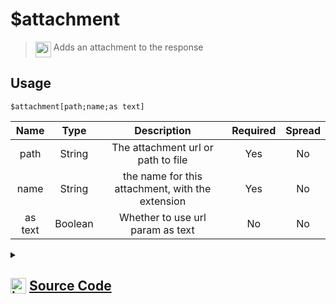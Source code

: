 # $attachment
> <img align="top" src="https://upload.wikimedia.org/wikipedia/commons/thumb/e/e4/Infobox_info_icon.svg/160px-Infobox_info_icon.svg.png?20150409153300" alt="image" width="25" height="auto"> Adds an attachment to the response
## Usage
```
$attachment[path;name;as text]
```
| Name | Type | Description | Required | Spread
| :---: | :---: | :---: | :---: | :---: |
path | String | The attachment url or path to file | Yes | No
name | String | the name for this attachment, with the extension | Yes | No
as text | Boolean | Whether to use url param as text | No | No
<details>
<summary>
    
## <img align="top" src="https://cdn4.iconfinder.com/data/icons/iconsimple-logotypes/512/github-512.png" alt="image" width="25" height="auto">  [Source Code](https://github.com/tryforge/ForgeScript-V2/blob/main/src/native/attachment.ts)
    
</summary>
    
```ts
import { AttachmentBuilder } from "discord.js"
import { ArgType, NativeFunction, Return } from "../structures"

export default new NativeFunction({
    name: "$attachment",
    version: "1.0.0",
    brackets: true,
    description: "Adds an attachment to the response",
    unwrap: true,
    args: [
        {
            name: "path",
            description: "The attachment url or path to file",
            rest: false,
            required: true,
            type: ArgType.String,
        },
        {
            name: "name",
            description: "the name for this attachment, with the extension",
            rest: false,
            type: ArgType.String,
            required: true,
        },
        {
            name: "as text",
            description: "Whether to use url param as text",
            rest: false,
            type: ArgType.Boolean
        }
    ],
    execute(ctx, [url, name, asText]) {
        const attachment = new AttachmentBuilder(asText ? Buffer.from(url, "utf-8") : url, {
            name,
        })

        ctx.container.files.push(attachment)
        return this.success()
    },
})

```
    
</details>